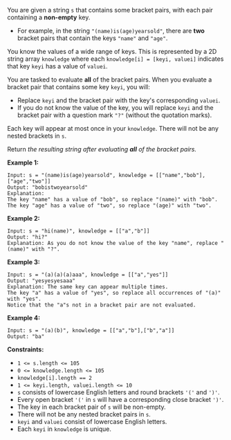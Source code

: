You are given a string `s` that contains some bracket pairs, with each pair
containing a **non-empty** key.

  * For example, in the string `"(name)is(age)yearsold"`, there are **two** bracket pairs that contain the keys `"name"` and `"age"`.

You know the values of a wide range of keys. This is represented by a 2D
string array `knowledge` where each `knowledge[i] = [keyi, valuei]` indicates
that key `keyi` has a value of `valuei`.

You are tasked to evaluate **all** of the bracket pairs. When you evaluate a
bracket pair that contains some key `keyi`, you will:

  * Replace `keyi` and the bracket pair with the key's corresponding `valuei`.
  * If you do not know the value of the key, you will replace `keyi` and the bracket pair with a question mark `"?"` (without the quotation marks).

Each key will appear at most once in your `knowledge`. There will not be any
nested brackets in `s`.

Return _the resulting string after evaluating **all** of the bracket pairs._



**Example 1:**

    
    
    Input: s = "(name)is(age)yearsold", knowledge = [["name","bob"],["age","two"]]
    Output: "bobistwoyearsold"
    Explanation:
    The key "name" has a value of "bob", so replace "(name)" with "bob".
    The key "age" has a value of "two", so replace "(age)" with "two".
    

**Example 2:**

    
    
    Input: s = "hi(name)", knowledge = [["a","b"]]
    Output: "hi?"
    Explanation: As you do not know the value of the key "name", replace "(name)" with "?".
    

**Example 3:**

    
    
    Input: s = "(a)(a)(a)aaa", knowledge = [["a","yes"]]
    Output: "yesyesyesaaa"
    Explanation: The same key can appear multiple times.
    The key "a" has a value of "yes", so replace all occurrences of "(a)" with "yes".
    Notice that the "a"s not in a bracket pair are not evaluated.
    

**Example 4:**

    
    
    Input: s = "(a)(b)", knowledge = [["a","b"],["b","a"]]
    Output: "ba"



**Constraints:**

  * `1 <= s.length <= 105`
  * `0 <= knowledge.length <= 105`
  * `knowledge[i].length == 2`
  * `1 <= keyi.length, valuei.length <= 10`
  * `s` consists of lowercase English letters and round brackets `'('` and `')'`.
  * Every open bracket `'('` in `s` will have a corresponding close bracket `')'`.
  * The key in each bracket pair of `s` will be non-empty.
  * There will not be any nested bracket pairs in `s`.
  * `keyi` and `valuei` consist of lowercase English letters.
  * Each `keyi` in `knowledge` is unique.

